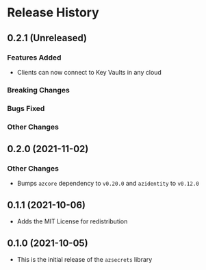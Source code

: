 # Release History

## 0.2.1 (Unreleased)

### Features Added
* Clients can now connect to Key Vaults in any cloud

### Breaking Changes

### Bugs Fixed

### Other Changes

## 0.2.0 (2021-11-02)

### Other Changes
* Bumps `azcore` dependency to `v0.20.0` and `azidentity` to `v0.12.0`

## 0.1.1 (2021-10-06)
* Adds the MIT License for redistribution

## 0.1.0 (2021-10-05)
* This is the initial release of the `azsecrets` library
